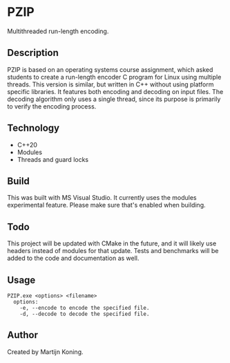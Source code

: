 # PZIP
Multithreaded run-length encoding.

## Description
PZIP is based on an operating systems course assignment, which asked students to create a run-length encoder C program for Linux using multiple threads. This version is similar, but written in C++ without using platform specific libraries.
It features both encoding and decoding on input files. The decoding algorithm only uses a single thread, since its purpose is primarily to verify the encoding process.

## Technology
* C++20
* Modules
* Threads and guard locks

## Build
This was built with MS Visual Studio. It currently uses the modules experimental feature. Please make sure that's enabled when building.

## Todo
This project will be updated with CMake in the future, and it will likely use headers instead of modules for that update. Tests and benchmarks will be added to the code and documentation as well.

## Usage
```
PZIP.exe <options> <filename>
  options:
    -e, --encode to encode the specified file.
    -d, --decode to decode the specified file.
```

## Author
Created by Martijn Koning.
